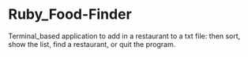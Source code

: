 # Ruby_Food-Finder
Terminal_based application to add in a restaurant to a txt file: then sort, show the list, find a restaurant, or quit the program.
